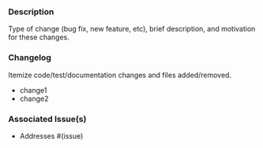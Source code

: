 ### Description
Type of change (bug fix, new feature, etc), brief description, and motivation for these changes.

### Changelog
Itemize code/test/documentation changes and files added/removed.
- change1
- change2

### Associated Issue(s) 
- Addresses #(issue)

